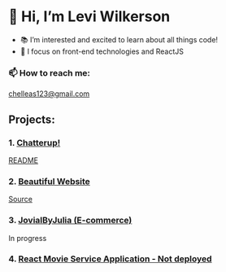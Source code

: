 # 👋 Hi, I’m Levi Wilkerson
- 📚 I’m interested and excited to learn about all things code!
- 🔎 I focus on front-end technologies and ReactJS
### 📫 How to reach me:
<chelleas123@gmail.com>

## Projects:

### 1. [Chatterup!](https://chatterup.netlify.app/)
[README](https://github.com/leviFrosty/chatterup)

### 2. [Beautiful Website](https://leviwilkerson1.netlify.app/)
[Source](https://github.com/leviFrosty/moshifyhosting)

### 3. [JovialByJulia (E-commerce)](https://github.com/leviFrosty/jovialbyjuliacommerce)
In progress

### 4. [React Movie Service Application - Not deployed](https://github.com/leviFrosty/vidlyReactProject)
